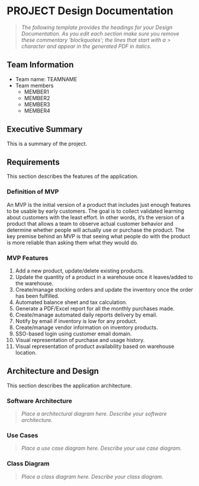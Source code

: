 
# PROJECT Design Documentation

> _The following template provides the headings for your Design
> Documentation.  As you edit each section make sure you remove these
> commentary 'blockquotes'; the lines that start with a > character
> and appear in the generated PDF in italics._

## Team Information
* Team name: TEAMNAME
* Team members
  * MEMBER1
  * MEMBER2
  * MEMBER3
  * MEMBER4

## Executive Summary

This is a summary of the project.


## Requirements

This section describes the features of the application.

### Definition of MVP
An MVP is the initial version of a product that includes just enough features to be usable by early customers. The goal is to collect validated learning about customers with the least effort. In other words, it’s the version of a product that allows a team to observe actual customer behavior and determine whether people will actually use or purchase the product. The key premise behind an MVP is that seeing what people do with the product is more reliable than asking them what they would do.

### MVP Features
1. Add a new product, update/delete existing products.
2. Update the quantity of a product in a warehouse once it leaves/added to the warehouse. 
3. Create/manage stocking orders and update the inventory once the order has been fulfilled.
4. Automated balance sheet and tax calculation.
5. Generate a PDF/Excel report for all the monthly purchases made.
6. Create/manage automated daily reports delivery by email.
7. Notify by email if inventory is low for any product.
8. Create/manage vendor information on inventory products.
9. SSO-based login using customer email domain.
10. Visual representation of purchase and usage history.
11. Visual representation of product availability based on warehouse location.


## Architecture and Design

This section describes the application architecture.

### Software Architecture
> _Place a architectural diagram here._
> _Describe your software architecture._


### Use Cases
> _Place a use case diagram here._
> _Describe your use case diagram._


### Class Diagram
> _Place a class diagram here._
> _Describe your class diagram._
